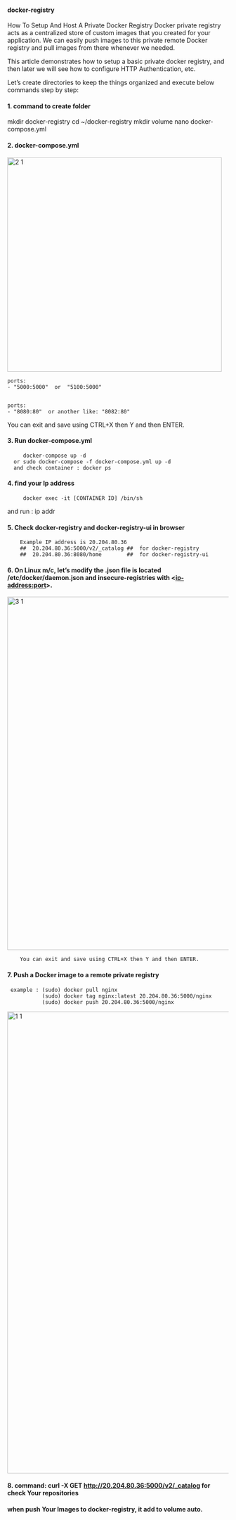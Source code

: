 #### docker-registry ####
How To Setup And Host A Private Docker Registry
Docker private registry acts as a centralized store of custom images that you created for your application. We can easily push images to this private remote Docker registry and pull images from there whenever we needed.

This article demonstrates how to setup a basic private docker registry, and then later we will see how to configure HTTP Authentication, etc.

Let’s create directories to keep the things organized and execute below commands step by step:

#### 1. command to create folder  ####

mkdir docker-registry
cd ~/docker-registry
mkdir volume
nano docker-compose.yml

#### 2. docker-compose.yml ####

<img width="488" alt="2 1" src="https://user-images.githubusercontent.com/83863431/181220750-d6a0ed59-01ee-4e89-804f-75a94209d218.png">



    ports:
    - "5000:5000"  or  "5100:5000" 
    
  
    ports:
    - "8080:80"  or another like: "8082:80" 
   
 
        
 You can exit and save using CTRL+X then Y and then ENTER.   
 
        
 #### 3. Run docker-compose.yml  ####   
 
         docker-compose up -d  
      or sudo docker-compose -f docker-compose.yml up -d
      and check container : docker ps 
   

 #### 4. find your Ip address ####
 
         docker exec -it [CONTAINER ID] /bin/sh
 and run :  ip addr
    

 
 #### 5. Check docker-registry and docker-registry-ui in browser ####
 
        Example IP address is 20.204.80.36  
        ##  20.204.80.36:5000/v2/_catalog ##  for docker-registry
        ##  20.204.80.36:8080/home        ##  for docker-registry-ui
        
    
 #### 6. On Linux m/c, let’s modify the .json file is located /etc/docker/daemon.json and insecure-registries with <<ip-address:port>>.
 
  <img width="804" alt="3 1" src="https://user-images.githubusercontent.com/83863431/181222424-5fd3cd51-3ee9-4fa0-8b73-52d48101c074.png">


        You can exit and save using CTRL+X then Y and then ENTER.
 
 #### 7. Push a Docker image to a remote private registry ####
 
     example : (sudo) docker pull nginx
               (sudo) docker tag nginx:latest 20.204.80.36:5000/nginx
               (sudo) docker push 20.204.80.36:5000/nginx
     
    

     
 <img width="1051" alt="1 1" src="https://user-images.githubusercontent.com/83863431/181221416-f622dd81-8385-4ab3-90ad-1950af7ed39c.png">

     
#### 8. command: curl -X GET http://20.204.80.36:5000/v2/_catalog  for check Your repositories ####

#### when push Your Images to docker-registry, it add to volume auto. #####

     
               
 
  
